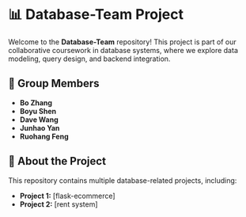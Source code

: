# 📊 Database-Team Project

Welcome to the **Database-Team** repository! This project is part of our collaborative coursework in database systems, where we explore data modeling, query design, and backend integration.

## 👥 Group Members

- **Bo Zhang** 
- **Boyu Shen** 
- **Dave Wang** 
- **Junhao Yan** 
- **Ruohang Feng** 

## 📌 About the Project

This repository contains multiple database-related projects, including:

- **Project 1:** [flask-ecommerce]  
- **Project 2:** [rent system]



